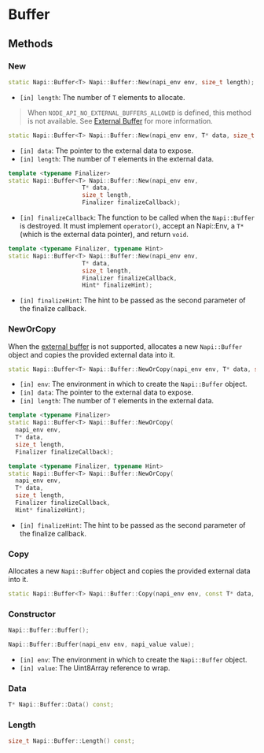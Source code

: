 # Buffer

## Methods

### New

```cpp
static Napi::Buffer<T> Napi::Buffer::New(napi_env env, size_t length);
```

- `[in] length`: The number of `T` elements to allocate.

> When `NODE_API_NO_EXTERNAL_BUFFERS_ALLOWED` is defined, this method is not available.
> See [External Buffer][] for more information.

```cpp
static Napi::Buffer<T> Napi::Buffer::New(napi_env env, T* data, size_t length);
```

- `[in] data`: The pointer to the external data to expose.
- `[in] length`: The number of `T` elements in the external data.

```cpp
template <typename Finalizer>
static Napi::Buffer<T> Napi::Buffer::New(napi_env env,
                     T* data,
                     size_t length,
                     Finalizer finalizeCallback);
```

- `[in] finalizeCallback`: The function to be called when the `Napi::Buffer` is
  destroyed. It must implement `operator()`, accept an Napi::Env, a `T*` (which is the
  external data pointer), and return `void`.

```cpp
template <typename Finalizer, typename Hint>
static Napi::Buffer<T> Napi::Buffer::New(napi_env env,
                     T* data,
                     size_t length,
                     Finalizer finalizeCallback,
                     Hint* finalizeHint);
```

- `[in] finalizeHint`: The hint to be passed as the second parameter of the
  finalize callback.

### NewOrCopy

When the
[external buffer][] is not supported, allocates a new `Napi::Buffer` object and
copies the provided external data into it.

```cpp
static Napi::Buffer<T> Napi::Buffer::NewOrCopy(napi_env env, T* data, size_t length);
```

- `[in] env`: The environment in which to create the `Napi::Buffer` object.
- `[in] data`: The pointer to the external data to expose.
- `[in] length`: The number of `T` elements in the external data.

```cpp
template <typename Finalizer>
static Napi::Buffer<T> Napi::Buffer::NewOrCopy(
  napi_env env,
  T* data,
  size_t length,
  Finalizer finalizeCallback);
```

```cpp
template <typename Finalizer, typename Hint>
static Napi::Buffer<T> Napi::Buffer::NewOrCopy(
  napi_env env,
  T* data,
  size_t length,
  Finalizer finalizeCallback,
  Hint* finalizeHint);
```

- `[in] finalizeHint`: The hint to be passed as the second parameter of the
  finalize callback.

### Copy

Allocates a new `Napi::Buffer` object and copies the provided external data into it.

```cpp
static Napi::Buffer<T> Napi::Buffer::Copy(napi_env env, const T* data, size_t length);
```

### Constructor

```cpp
Napi::Buffer::Buffer();
```

```cpp
Napi::Buffer::Buffer(napi_env env, napi_value value);
```

- `[in] env`: The environment in which to create the `Napi::Buffer` object.
- `[in] value`: The Uint8Array reference to wrap.

### Data

```cpp
T* Napi::Buffer::Data() const;
```

### Length

```cpp
size_t Napi::Buffer::Length() const;
```

[`Napi::Uint8Array`]: ./typed_array_of.md
[External Buffer]: ./external_buffer.md
